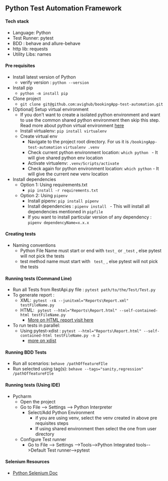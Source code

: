 
## Python Test Automation Framework
#### Tech stack
- Language: Python
- Test Runner: pytest
- BDD : behave and allure-behave
- http lib: requests
- Utility Libs: names

#### Pre requisites
- Install latest version of Python
    - verify version : ```python --version```
- Install pip
  - ```python -m install pip```
- Clone project
    - ```git clone git@github.com:avighub/bookingApp-test-automation.git```
- [Optional] Setup virtual environment
    - If you don't want to create a isolated python environment and want to use the common shared python environment then skip this step.
 Read more about python virtual environment [here](https://docs.python.org/3/tutorial/venv.html)
    - Install virtualenv: ```pip install virtualenv ```
    - Create virtual env
        - Navigate to the project root directory. For us it is ```/bookingApp-test-automation```
        ```virtualenv .venv ``` 
        - Check current python environment location: ```which python ``` - It will give shared python env location
        - Activate virtualenv: ```.venv/Scripts/activate ```
        - Check again for  python environment location: ```which python``` - It will give the current new venv location
- Install dependencies
    - Option 1: Using requirements.txt
        - 	```pip install -r requirements.txt```
    - Option 2: Using ```pipenv```
        - Install pipenv: ``pip install pipenv ``
        - Install dependencies : ``pipenv install `` - This will install all dependencies mentioned in ``pipfile``
        - If you want to install particular version of any dependency : ``pipenv dependencyName=x.x.x``

#### Creating tests
- Naming conventions
  - Python File Name must start or end with ``` test_ ``` or ``` _test ``` ,  else pytest will not pick the tests
  - test method name must start with ``` test_``` , else pytest will not pick the tests
#### Running tests (Command Line)
- Run all Tests from RestApi.py file : ```pytest path/to/the/Test/Test.py```
- To generate report :
  - XML:``` pytest -rA --junitxml="Reports\Report.xml" testFileName.py```
  - HTML: ``` pytest --html="Reports\Report.html" --self-contained-html testFileName.py```
    - [More on HTML report visit here](https://pytest-html.readthedocs.io/en/latest/user_guide.html)
- To run tests in parallel:
  - Using pytest-xdist : ```pytest --html="Reports\Report.html" --self-contained-html testFileName.py -n 2 ```
    - [more on xdist](https://pypi.org/project/pytest-xdist/) 
#### Running BDD Tests
- Run all scenarios: ```behave /pathOffeatureFIle```
- Run selected using tag(s): ```behave --tags="sanity,regression" /pathOffeatureFIle```

#### Running tests (Using IDE)
- Pycharm
  - Open the project
  - Go to File --> Settings --> Python Interpreter
    - Select/Add Python Environment 
      - if you are using venv, select the venv created in above pre requisites steps
      - If using shared environment then select the one from user directory
  - Configure Test runner
    - Go to File --> Settings -->Tools-->Python Integrated tools-->Default Test runner-->pytest

#### Selenium Resources
- [Python Selenium Doc](https://selenium-python.readthedocs.io/api.html)
